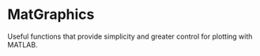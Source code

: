 # MatGraphics
Useful functions that provide simplicity and greater control for plotting with MATLAB.
